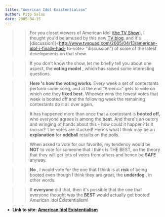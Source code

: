 ```yaml
---
title: "American Idol Existentialism"
author: Pito Salas
date: 2005-04-15
---
```



>>

>> For you closet viewers of American Idol ([the TV
Show](<http://idolonfox.com/>)), I thought you'd be amused by this new [TV
blog](<http://www.tvsquad.com/>), and it's
[discussion](<http://www.tvsquad.com/2005/04/13/american-idol-i-finally-had-
to-vote> "discussion") of some of the latest developments on that show.

>>

>> If you don't know the show, let me briefly tell you about one aspect, the
**voting model** , which has raised some interesting questions.

>>

>> **Here 's how the voting works**. Every week a set of contestants perform
some song, and at the end "America" gets to vote on which one they **liked
best.** Whoever wins the fewest votes that week is booted off and the
following week the remaining contestants do it all over again.

>>

>> It has happened more than once that a contestant is **booted off,** who
everyone agrees is among the **best**. And there's an outcry and wringing of
hands about this - how could it happen? Is it racism? The votes are stacked!
Here's what I think may be an **explanation** for **oddball** results on the
polls.

>>

>> When asked to vote for our favorite, my tendency would be **NOT** to vote
for someone that I think is THE BEST, on the theory that they will get lots of
votes from others and hence be **SAFE** anyway.

>>

>> **No** , I would vote for the one that I think is at **risk** of being
booted even though I think they are great, the **underdog** , in other words.

>>

>> If **everyone** did that, then it's possible that the one that everyone
thought was the **BEST** would actually get booted! American Idol
Existentialism!


* **Link to site:** **[American Idol Existentialism](None)**
